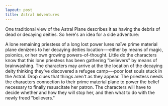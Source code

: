 ```yaml
---
layout: post
title: Astral Adventures
---
```


One traditional view of the Astral Plane describes it as having the debris of dead or decaying deities. So here's an idea for a side adventure:

A lone remaining priestess of a long lost power lures naïve prime material plane denizens to her decaying deities location---either by means of magic, psionics, or her own growing powers-of-thought. Little do the characters know that this lone priestess has been gathering "believers" by means of brainwashing. The characters may arrive at the the location of the decaying deity thinking they've discovered a refugee camp---poor lost souls stuck in the Astral. Drop clues that things aren't as they appear. The priestess needs the characters connection to their prime material plane to power the belief necessary to finally resuscitate her patron. The characters will have to decide whether and how they will stop her, and then what to do with the newly freed "believers."
